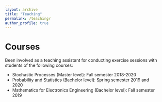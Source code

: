 ```yaml
---
layout: archive
title: "Teaching"
permalink: /teaching/
author_profile: true
---
```


# Courses
Been involved as a teaching assistant for conducting exercise sessions with students of the following courses:
* Stochastic Processes (Master level): Fall semester 2018-2020
* Probability and Statistics (Bachelor level): Spring semester 2019 and 2020
* Mathematics for Electronics Engineering (Bachelor level): Fall semester 2019
